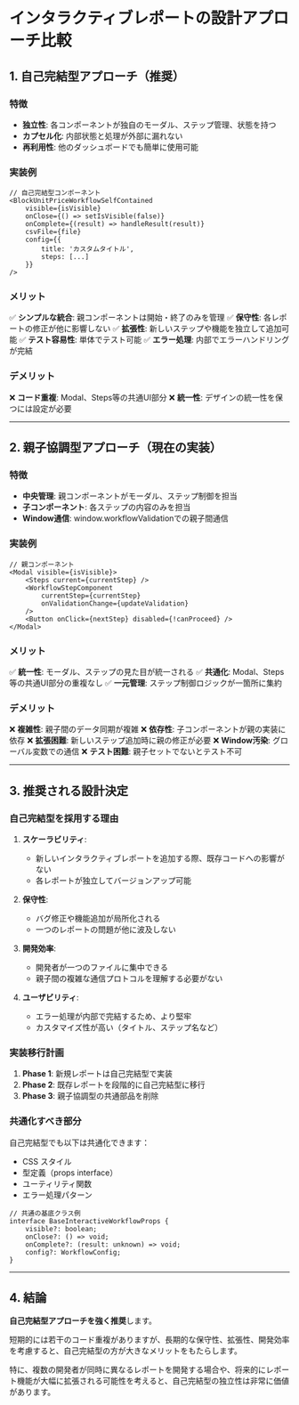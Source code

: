 # インタラクティブレポートの設計アプローチ比較

## 1. 自己完結型アプローチ（推奨）

### 特徴
- **独立性**: 各コンポーネントが独自のモーダル、ステップ管理、状態を持つ
- **カプセル化**: 内部状態と処理が外部に漏れない
- **再利用性**: 他のダッシュボードでも簡単に使用可能

### 実装例
```tsx
// 自己完結型コンポーネント
<BlockUnitPriceWorkflowSelfContained
    visible={isVisible}
    onClose={() => setIsVisible(false)}
    onComplete={(result) => handleResult(result)}
    csvFile={file}
    config={{
        title: 'カスタムタイトル',
        steps: [...]
    }}
/>
```

### メリット
✅ **シンプルな統合**: 親コンポーネントは開始・終了のみを管理
✅ **保守性**: 各レポートの修正が他に影響しない
✅ **拡張性**: 新しいステップや機能を独立して追加可能
✅ **テスト容易性**: 単体でテスト可能
✅ **エラー処理**: 内部でエラーハンドリングが完結

### デメリット
❌ **コード重複**: Modal、Steps等の共通UI部分
❌ **統一性**: デザインの統一性を保つには設定が必要

---

## 2. 親子協調型アプローチ（現在の実装）

### 特徴
- **中央管理**: 親コンポーネントがモーダル、ステップ制御を担当
- **子コンポーネント**: 各ステップの内容のみを担当
- **Window通信**: window.workflowValidationでの親子間通信

### 実装例
```tsx
// 親コンポーネント
<Modal visible={isVisible}>
    <Steps current={currentStep} />
    <WorkflowStepComponent 
        currentStep={currentStep}
        onValidationChange={updateValidation}
    />
    <Button onClick={nextStep} disabled={!canProceed} />
</Modal>
```

### メリット
✅ **統一性**: モーダル、ステップの見た目が統一される
✅ **共通化**: Modal、Steps等の共通UI部分の重複なし
✅ **一元管理**: ステップ制御ロジックが一箇所に集約

### デメリット
❌ **複雑性**: 親子間のデータ同期が複雑
❌ **依存性**: 子コンポーネントが親の実装に依存
❌ **拡張困難**: 新しいステップ追加時に親の修正が必要
❌ **Window汚染**: グローバル変数での通信
❌ **テスト困難**: 親子セットでないとテスト不可

---

## 3. 推奨される設計決定

### 自己完結型を採用する理由

1. **スケーラビリティ**: 
   - 新しいインタラクティブレポートを追加する際、既存コードへの影響がない
   - 各レポートが独立してバージョンアップ可能

2. **保守性**:
   - バグ修正や機能追加が局所化される
   - 一つのレポートの問題が他に波及しない

3. **開発効率**:
   - 開発者が一つのファイルに集中できる
   - 親子間の複雑な通信プロトコルを理解する必要がない

4. **ユーザビリティ**:
   - エラー処理が内部で完結するため、より堅牢
   - カスタマイズ性が高い（タイトル、ステップ名など）

### 実装移行計画

1. **Phase 1**: 新規レポートは自己完結型で実装
2. **Phase 2**: 既存レポートを段階的に自己完結型に移行
3. **Phase 3**: 親子協調型の共通部品を削除

### 共通化すべき部分

自己完結型でも以下は共通化できます：
- CSS スタイル
- 型定義（props interface）
- ユーティリティ関数
- エラー処理パターン

```tsx
// 共通の基底クラス例
interface BaseInteractiveWorkflowProps {
    visible?: boolean;
    onClose?: () => void;
    onComplete?: (result: unknown) => void;
    config?: WorkflowConfig;
}
```

---

## 4. 結論

**自己完結型アプローチを強く推奨**します。

短期的には若干のコード重複がありますが、長期的な保守性、拡張性、開発効率を考慮すると、自己完結型の方が大きなメリットをもたらします。

特に、複数の開発者が同時に異なるレポートを開発する場合や、将来的にレポート機能が大幅に拡張される可能性を考えると、自己完結型の独立性は非常に価値があります。
